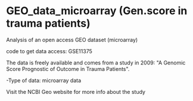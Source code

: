 # GEO_data_microarray (Gen.score in trauma patients)

Analysis of an open access GEO dataset (microarray)

code to get data access:  GSE11375 

The data is freely available and comes from a study in 2009: "A Genomic Score Prognostic of Outcome in Trauma Patients". 

-Type of data: microarray data

Visit the NCBI Geo website for more info about the study
